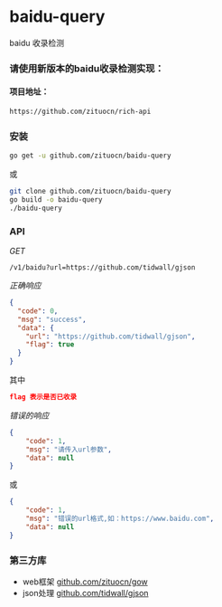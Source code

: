 # baidu-query

baidu 收录检测

### 请使用新版本的baidu收录检测实现：

#### 项目地址：

```sh
https://github.com/zituocn/rich-api
```


### 安装

```sh
go get -u github.com/zituocn/baidu-query
```

或

```sh
git clone github.com/zituocn/baidu-query
go build -o baidu-query
./baidu-query
```



### API

*GET*

```
/v1/baidu?url=https://github.com/tidwall/gjson
```

*正确响应*

```json
{
  "code": 0,
  "msg": "success",
  "data": {
    "url": "https://github.com/tidwall/gjson",
    "flag": true
  }
}
```
其中

```json
flag 表示是否已收录
```

*错误的响应*

```json
{
    "code": 1,
    "msg": "请传入url参数",
    "data": null
}
```

或

```json
{
    "code": 1,
    "msg": "错误的url格式,如：https://www.baidu.com",
    "data": null
}
```


### 第三方库
* web框架 [github.com/zituocn/gow](github.com/zituocn/gow)
* json处理 [github.com/tidwall/gjson](github.com/tidwall/gjson)

